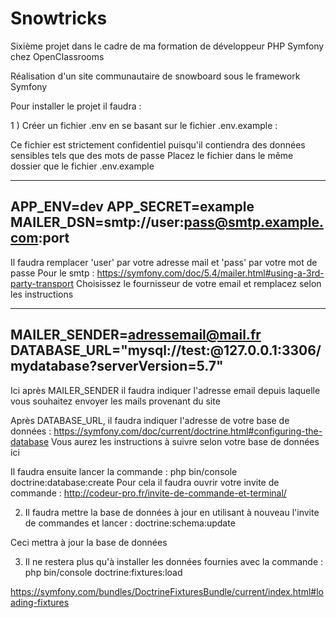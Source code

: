 # Snowtricks

Sixième projet dans le cadre de ma formation de développeur PHP Symfony chez OpenClassrooms

Réalisation d'un site communautaire de snowboard sous le framework Symfony

Pour installer le projet il faudra :

1 ) Créer un fichier .env en se basant sur le fichier .env.example :

Ce fichier est strictement confidentiel puisqu'il contiendra des données sensibles
tels que des mots de passe
Placez le fichier dans le même dossier que le fichier .env.example

---------------------------------------
APP_ENV=dev
APP_SECRET=example
MAILER_DSN=smtp://user:pass@smtp.example.com:port
---------------------------------------

Il faudra remplacer 'user' par votre adresse mail et 'pass' par votre mot de passe
Pour le smtp : https://symfony.com/doc/5.4/mailer.html#using-a-3rd-party-transport
Choisissez le fournisseur de votre email et remplacez selon les instructions

---------------------------------------
MAILER_SENDER=adressemail@mail.fr
DATABASE_URL="mysql://test:@127.0.0.1:3306/mydatabase?serverVersion=5.7"
---------------------------------------

Ici après MAILER_SENDER il faudra indiquer l'adresse email depuis laquelle vous souhaitez envoyer les mails provenant du site

Après DATABASE_URL, il faudra indiquer l'adresse de votre base de données : 
https://symfony.com/doc/current/doctrine.html#configuring-the-database
Vous aurez les instructions à suivre selon votre base de données ici

Il faudra ensuite lancer la commande : php bin/console doctrine:database:create
Pour cela il faudra ouvrir votre invite de commande :
http://codeur-pro.fr/invite-de-commande-et-terminal/



2) Il faudra mettre la base de données à jour en utilisant à nouveau l'invite de commandes et lancer :
doctrine:schema:update 

Ceci mettra à jour la base de données

3) Il ne restera plus qu'à installer les données fournies avec la commande :
php bin/console doctrine:fixtures:load

https://symfony.com/bundles/DoctrineFixturesBundle/current/index.html#loading-fixtures

